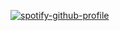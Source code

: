 [![spotify-github-profile](https://spotify-github-profile.vercel.app/api/view?uid=21dxdj2xmtbx2ral66fzdtqxi&cover_image=true&theme=novatorem&show_offline=false&bar_color=53b14f&bar_color_cover=false)](https://github.com/kittinan/spotify-github-profile)
